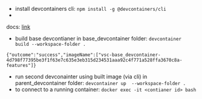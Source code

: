 * install devcontainers cli:
`npm install -g @devcontainers/cli`
* 
docs: [link](https://github.com/devcontainers/cli)

* build base devcontianer in base_devcontainer folder: `devcontainer build --workspace-folder .`
```View build details: docker-desktop://dashboard/build/desktop-linux/desktop-linux/tsnte32oc4br871pwistdhme6
{"outcome":"success","imageName":["vsc-base_devcontainer-4d798f77395be3f1f63e7c635e3eb315d234531aaa92c4f771a528ffa3670c8a-features"]}
```
* run second devconainter using built image (via cli) in parent_devcontainer folder: `devcontainer up  --workspace-folder .`
* to connect to a running container: `docker exec -it <contianer id> bash`
